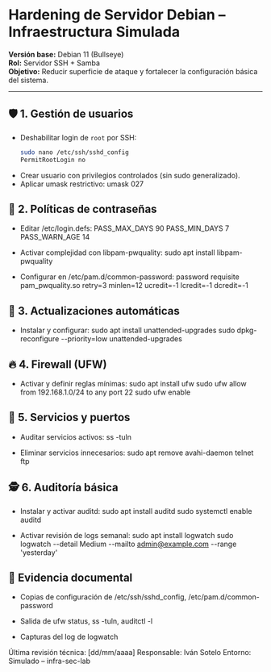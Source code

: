 # Hardening de Servidor Debian – Infraestructura Simulada

**Versión base:** Debian 11 (Bullseye)  
**Rol:** Servidor SSH + Samba  
**Objetivo:** Reducir superficie de ataque y fortalecer la configuración básica del sistema.

---

## 🛡️ 1. Gestión de usuarios

- Deshabilitar login de `root` por SSH:
  ```bash
  sudo nano /etc/ssh/sshd_config
  PermitRootLogin no
  
- Crear usuario con privilegios controlados (sin sudo generalizado).
- Aplicar umask restrictivo: umask 027

## 🔐 2. Políticas de contraseñas
- Editar /etc/login.defs:
  PASS_MAX_DAYS 90
  PASS_MIN_DAYS 7
  PASS_WARN_AGE 14

- Activar complejidad con libpam-pwquality:
  sudo apt install libpam-pwquality

- Configurar en /etc/pam.d/common-password:
  password requisite pam_pwquality.so retry=3 minlen=12 ucredit=-1 lcredit=-1 dcredit=-1

## 🔄 3. Actualizaciones automáticas

- Instalar y configurar:
  sudo apt install unattended-upgrades
sudo dpkg-reconfigure --priority=low unattended-upgrades

## 🔥 4. Firewall (UFW)
- Activar y definir reglas mínimas:
  sudo apt install ufw
  sudo ufw allow from 192.168.1.0/24 to any port 22
  sudo ufw enable

## 🧼 5. Servicios y puertos

- Auditar servicios activos:
  ss -tuln

- Eliminar servicios innecesarios:
  sudo apt remove avahi-daemon telnet ftp

## 🕵️ 6. Auditoría básica
- Instalar y activar auditd:
  sudo apt install auditd
  sudo systemctl enable auditd

- Activar revisión de logs semanal:
  sudo apt install logwatch
  sudo logwatch --detail Medium --mailto admin@example.com --range 'yesterday'

## 🧾 Evidencia documental
- Copias de configuración de /etc/ssh/sshd_config, /etc/pam.d/common-password

- Salida de ufw status, ss -tuln, auditctl -l

- Capturas del log de logwatch


Última revisión técnica: [dd/mm/aaaa]
Responsable: Iván Sotelo
Entorno: Simulado – infra-sec-lab

